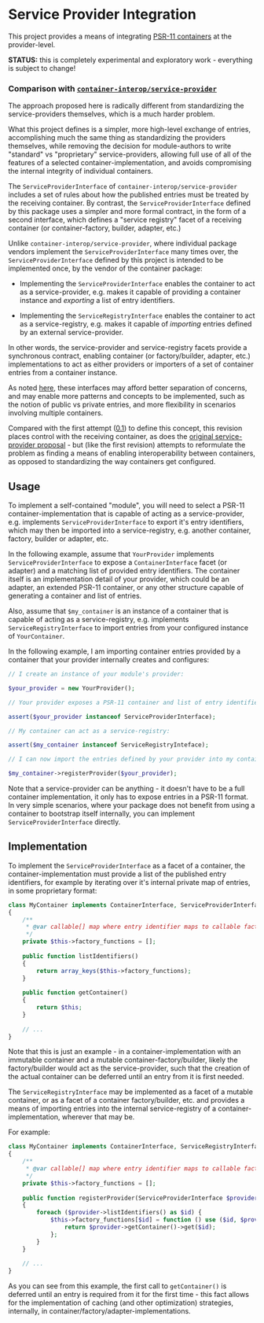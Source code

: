 # Service Provider Integration

This project provides a means of integrating
[PSR-11 containers](https://github.com/php-fig/fig-standards/blob/master/accepted/PSR-11-container.md)
at the provider-level.

**STATUS:** this is completely experimental and exploratory work - everything is subject to change!

### Comparison with [`container-interop/service-provider`](https://github.com/container-interop/service-provider) 

The approach proposed here is radically different from standardizing the service-providers themselves,
which is a much harder problem.

What this project defines is a simpler, more high-level exchange of entries, accomplishing much the
same thing as standardizing the providers themselves, while removing the decision for module-authors
to write "standard" vs "proprietary" service-providers, allowing full use of all of the features of
a selected container-implementation, and avoids compromising the internal integrity of
individual containers.

The `ServiceProviderInterface` of `container-interop/service-provider` includes a set of rules about
how the published entries must be treated by the receiving container. By contrast, the
`ServiceProviderInterface` defined by this package uses a simpler and more formal contract, in the
form of a second interface, which defines a "service registry" facet of a receiving container (or
container-factory, builder, adapter, etc.)

Unlike `container-interop/service-provider`, where individual package vendors implement the
`ServiceProviderInterface` many times over, the `ServiceProviderInterface` defined by this project
is intended to be implemented once, by the vendor of the container package:
 
- Implementing the `ServiceProviderInterface` enables the container to act as a service-provider,
  e.g. makes it capable of providing a container instance and *exporting* a list of entry identifiers.
  
- Implementing the `ServiceRegistryInterface` enables the container to act as a service-registry,
  e.g. makes it capable of *importing* entries defined by an external service-provider.

In other words, the service-provider and service-registry facets provide a synchronous contract,
enabling container (or factory/builder, adapter, etc.) implementations to act as either providers
or importers of a set of container entries from a container instance.

As noted [here](https://github.com/container-interop/container-interop/issues/55#issuecomment-285939658),
these interfaces may afford better separation of concerns, and may enable more patterns and concepts
to be implemented, such as the notion of public vs private entries, and more flexibility in scenarios
involving multiple containers.

Compared with the first attempt ([0.1](https://github.com/mindplay-dk/provider-interop/releases/tag/0.1))
to define this concept, this revision places control with the receiving container, as does the
[original service-provider proposal](https://github.com/container-interop/service-provider) - but (like
the first revision) attempts to reformulate the problem as finding a means of enabling interoperability
between containers, as opposed to standardizing the way containers get configured.

## Usage

To implement a self-contained "module", you will need to select a PSR-11 container-implementation
that is capable of acting as a service-provider, e.g. implements `ServiceProviderInterface` to export
it's entry identifiers, which may then be imported into a service-registry, e.g. another container,
factory, builder or adapter, etc.

In the following example, assume that `YourProvider` implements `ServiceProviderInterface` to expose
a `ContainerInterface` facet (or adapter) and a matching list of provided entry identifiers. The container
itself is an implementation detail of your provider, which could be an adapter, an extended PSR-11 container,
or any other structure capable of generating a container and list of entries.

Also, assume that `$my_container` is an instance of a container that is capable of acting as a service-registry,
e.g. implements `ServiceRegistryInterface` to import entries from your configured instance of `YourContainer`.

In the following example, I am importing container entries provided by a container that your provider
internally creates and configures:

```php
// I create an instance of your module's provider:

$your_provider = new YourProvider();

// Your provider exposes a PSR-11 container and list of entry identifiers:

assert($your_provider instanceof ServiceProviderInterface);

// My container can act as a service-registry:

assert($my_container instanceof ServiceRegistryInteface);

// I can now import the entries defined by your provider into my container:

$my_container->registerProvider($your_provider);
```

Note that a service-provider can be anything - it doesn't have to be a full container implementation, it
only has to expose entries in a PSR-11 format. In very simple scenarios, where your package does not benefit
from using a container to bootstrap itself internally, you can implement `ServiceProviderInterface` directly. 

## Implementation

To implement the `ServiceProviderInterface` as a facet of a container, the container-implementation must
provide a list of the published entry identifiers, for example by iterating over it's internal private map
of entries, in some proprietary format: 

```php
class MyContainer implements ContainerInterface, ServiceProviderInterface
{
    /**
     * @var callable[] map where entry identifier maps to callable factory function
     */
    private $this->factory_functions = [];
    
    public function listIdentifiers()
    {
        return array_keys($this->factory_functions);
    }
    
    public function getContainer()
    {
        return $this;
    }
    
    // ...
}
```

Note that this is just an example - in a container-implementation with an immutable container and a mutable
container-factory/builder, likely the factory/builder would act as the service-provider, such that the
creation of the actual container can be deferred until an entry from it is first needed.

The `ServiceRegistryInterface` may be implemented as a facet of a mutable container, or as a facet of a
container factory/builder, etc. and provides a means of importing entries into the internal service-registry
of a container-implementation, wherever that may be.

For example:

```php
class MyContainer implements ContainerInterface, ServiceRegistryInterface
{
    /**
     * @var callable[] map where entry identifier maps to callable factory function
     */
    private $this->factory_functions = [];
    
    public function registerProvider(ServiceProviderInterface $provider)
    {
        foreach ($provider->listIdentifiers() as $id) {
            $this->factory_functions[$id] = function () use ($id, $provider) {
                return $provider->getContainer()->get($id);
            };
        }
    }
    
    // ...
}
```

As you can see from this example, the first call to `getContainer()` is deferred until an entry is
required from it for the first time - this fact allows for the implementation of caching (and other
optimization) strategies, internally, in container/factory/adapter-implementations.
